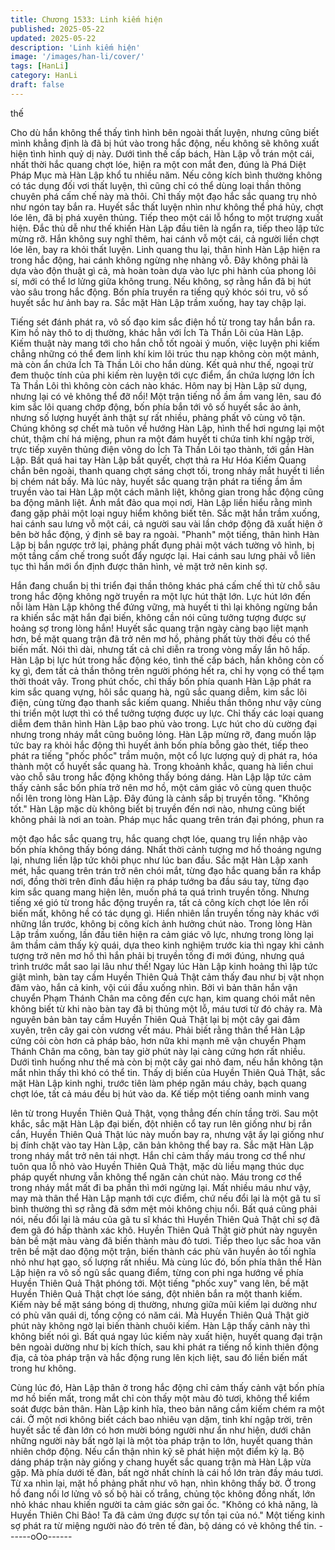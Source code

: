 ```yaml
---
title: Chương 1533: Linh kiếm hiện
published: 2025-05-22
updated: 2025-05-22
description: 'Linh kiếm hiện'
image: '/images/han-li/cover/'
tags: [HanLi]
category: HanLi
draft: false
---
```


thế

Cho dù hắn không thể thấy tình hình bên ngoài thất luyện, nhưng
cũng biết mình khẳng định là đã bị hút vào trong hắc động, nếu
không sẽ không xuất hiện tình hình quỷ dị này. Dưới tình thế cấp
bách, Hàn Lập vỗ trán một cái, nhất thời hắc quang chợt lóe, hiện
ra một con mắt đen, đúng là Phá Diệt Pháp Mục mà Hàn Lập khổ
tu nhiều năm.
Nếu công kích bình thường không có tác dụng đối vơi thất luyện,
thì cũng chỉ có thể dùng loại thần thông chuyên phá cấm chế này
mà thôi.
Chỉ thấy một đạo hắc sắc quang trụ nhỏ như ngón tay bắn ra.
Huyết sắc thất luyện nhìn như không thể phá hủy, chợt lóe lên, đã
bị phá xuyên thủng. Tiếp theo một cái lỗ hổng to một trượng xuất
hiện. Đắc thủ dễ như thế khiến Hàn Lập đầu tiên là ngẩn ra, tiếp
theo lập tức mừng rỡ. Hắn không suy nghĩ thêm, hai cánh vỗ một
cái, cả người liền chợt lóe lên, bay ra khỏi thất luyện. Linh quang
thu lại, thân hình Hàn Lập hiện ra trong hắc động, hai cánh không
ngừng nhẹ nhàng vỗ.
Đây không phải là dựa vào độn thuật gì cả, mà hoàn toàn dựa
vào lực phi hành của phong lôi sí, mới có thể lơ lửng giữa không
trung.
Nếu không, sợ rằng hắn đã bị hút vào sâu trong hắc động.
Bốn phía truyền ra tiếng quỷ khóc sói tru, vô số huyết sắc hư ảnh
bay ra.
Sắc mặt Hàn Lập trầm xuống, hay tay chập lại.

Tiếng sét đánh phát ra, vô số đạo kim sắc điện hồ từ trong tay
hắn bắn ra.
Kim hồ này thô to dị thường, khác hẳn với Ích Tà Thần Lôi của
Hàn Lập.
Kiếm thuật này mang tới cho hắn chỗ tốt ngoài ý muốn, việc luyện
phi kiếm chẳng những có thể đem linh khí kim lôi trúc thu nạp
không còn một mảnh, mà còn ẩn chứa Ích Tà Thần Lôi cho hắn
dùng.
Kết quả như thế, ngoại trừ đem thuộc tính của phi kiếm rèn luyện
tới cực điểm, ẩn chứa lượng lớn Ích Tà Thần Lôi thì không còn
cách nào khác.
Hôm nay bị Hàn Lập sử dụng, nhưng lại có vẻ không thể đỡ nổi!
Một trận tiếng nổ ầm ầm vang lên, sau đó kim sắc lôi quang chớp
động, bốn phía bắn tới vô số huyết sắc ảo ảnh, nhưng số lượng
huyết ảnh thật sự rất nhiều, phảng phất vô cùng vô tận. Chúng
không sợ chết mà tuôn về hướng Hàn Lập, hình thể hơi ngưng lại
một chút, thậm chí há miệng, phun ra một đám huyết ti chứa tinh
khí ngập trời, trực tiếp xuyên thủng điện võng do Ích Tà Thần Lôi
tạo thành, tới gần Hàn Lập.
Bất quá hai tay Hàn Lập bắt quyết, chợt thả ra Hư Hóa Kiếm
Quang chắn bên ngoài, thanh quang chợt sáng chợt tối, trong
nháy mắt huyết ti liền bị chém nát bấy.
Mà lúc này, huyết sắc quang trận phát ra tiếng ầm ầm truyền vào
tai Hàn Lập một cách mãnh liệt, không gian trong hắc động cũng
ba động mãnh liệt. Ánh mắt đảo qua mọi nơi, Hàn Lập liền hiểu
rằng mình đang gặp phải một loại nguy hiểm không biết tên.
Sắc mặt hắn trầm xuống, hai cánh sau lưng vỗ một cái, cả người
sau vài lần chớp động đã xuất hiện ở bên bờ hắc động, ý định sẽ
bay ra ngoài. "Phanh" một tiếng, thân hình Hàn Lập bị bắn ngược
trở lại, phảng phất đụng phải một vách tường vô hình, bị một tầng
cấm chế trong suốt đẩy ngược lại. Hai cánh sau lưng phải vỗ liên
tục thì hắn mới ổn định được thân hình, vẻ mặt trở nên kinh sợ.

Hắn đang chuẩn bị thi triển đại thần thông khác phá cấm chế thì
từ chỗ sâu trong hắc động không ngờ truyền ra một lực hút thật
lớn.
Lực hút lớn đến nỗi làm Hàn Lập không thể đứng vững, mà huyết
ti thì lại không ngừng bắn ra khiến sắc mặt hắn đại biến, không
cần nói cũng tưởng tượng được sự hoảng sợ trong lòng hắn!
Huyết sắc quang trận ngày càng bạo liệt mạnh hơn, bề mặt
quang trận đã trở nên mơ hồ, phảng phất tùy thời đều có thể biến
mất. Nói thì dài, nhưng tất cả chỉ diễn ra trong vòng mấy lần hô
hấp.
Hàn Lập bị lực hút trong hắc động kéo, tình thế cấp bách, hắn
không còn cố kỵ gì, đem tất cả thần thông trên người phóng hết
ra, chỉ hy vọng có thể tạm thời thoát vây.
Trong phút chốc, chỉ thấy bốn phía quanh Hàn Lập phát ra kim
sắc quang vựng, hôi sắc quang hà, ngũ sắc quang diễm, kim sắc
lôi điện, cùng từng đạo thanh sắc kiếm quang.
Nhiều thần thông như vậy cùng thi triển một lượt thì có thể tưởng
tượng được uy lực. Chỉ thấy các loại quang diễm đem thân hình
Hàn Lập bao phủ vào trong. Lực hút cho dù cường đại nhưng
trong nháy mắt cũng buông lỏng.
Hàn Lập mừng rỡ, đang muốn lập tức bay ra khỏi hắc động thì
huyết ảnh bốn phía bỗng gào thét, tiếp theo phát ra tiếng "phốc
phốc" trầm muộn, một cổ lực lượng quỷ dị phát ra, hóa thành một
cổ huyết sắc quang hà.
Trong khoảnh khắc, quang hà liền chui vào chỗ sâu trong hắc
động không thấy bóng dáng.
Hàn Lập lập tức cảm thấy cảnh sắc bốn phía trở nên mơ hồ, một
cảm giác vô cùng quen thuộc nổi lên trong lòng Hàn Lập. Đây
đúng là cảnh sắp bị truyền tống. "Không tốt." Hàn Lập mặc dù
không biết bị truyền đến nơi nào, nhưng cũng biết không phải là
nơi an toàn. Pháp mục hắc quang trên trán đại phóng, phun ra

một đạo hắc sắc quang trụ, hắc quang chợt lóe, quang trụ liền
nhập vào bốn phía không thấy bóng dáng. Nhất thời cảnh tượng
mơ hồ thoáng ngưng lại, nhưng liền lập tức khôi phục như lúc
ban đầu.
Sắc mặt Hàn Lập xanh mét, hắc quang trên trán trở nên chói mắt,
từng đạo hắc quang bắn ra khắp nơi, đồng thời trên đỉnh đầu hiện
ra pháp tướng ba đầu sáu tay, từng đạo kim sắc quang mang hiện
lên, muốn phá ta quá trình truyền tống.
Nhưng tiếng xé gió từ trong hắc động truyền ra, tất cả công kích
chợt lóe lên rồi biến mất, không hề có tác dụng gì.
Hiển nhiên lần truyền tống này khác với những lần trước, không
bị công kích ảnh hưởng chút nào. Trong lòng Hàn Lập trầm
xuống, lần đầu tiên hiện ra cảm giác vô lực, nhưng trong lòng lại
âm thầm cảm thấy kỳ quái, dựa theo kinh nghiệm trước kia thì
ngay khi cảnh tượng trở nên mơ hồ thì hắn phải bị truyền tống đi
mới đúng, nhưng quá trình trước mắt sao lại lâu như thế!
Ngay lúc Hàn Lập kinh hoảng thì lập tức giật mình, bàn tay cầm
Huyền Thiên Quả Thật cảm thấy đau như bị vật nhọn đâm vào,
hắn cả kinh, vội cúi đầu xuống nhìn.
Bởi vì bản thân hắn vận chuyển Phạm Thánh Chân ma công đến
cực hạn, kim quang chói mắt nên không biết từ khi nào bàn tay đã
bị thủng một lỗ, máu tươi từ đó chảy ra. Mà nguyên bản bàn tay
cầm Huyền Thiên Quả Thật lại bị một cây gai đâm xuyên, trên cây
gai còn vương vết máu.
Phải biết rằng thân thể Hàn Lập cứng cỏi còn hơn cả pháp bảo,
hơn nữa khi mạnh mẽ vận chuyển Phạm Thánh Chân ma công,
bàn tay giờ phút này lại càng cứng hơn rất nhiều.
Dưới tình huống như thế mà còn bị một cây gai nhỏ đam, nếu hắn
không tận mắt nhìn thấy thì khó có thể tin.
Thấy dị biến của Huyền Thiên Quả Thật, sắc mặt Hàn Lập kinh
nghi, trước tiên làm phép ngăn máu chảy, bạch quang chợt lóe,
tất cả máu đều bị hút vào da. Kế tiếp một tiếng oanh minh vang

lên từ trong Huyền Thiên Quả Thật, vọng thẳng đến chín tầng
trời.
Sau một khắc, sắc mặt Hàn Lập đại biến, đột nhiên cổ tay run lên
giống như bị rắn cắn, Huyền Thiên Quả Thật lúc này muốn bay
ra, nhưng vật ấy lại giống như bị đính chặt vào tay Hàn Lập, căn
bản không thể bay ra. Sắc mặt Hàn Lập trong nháy mắt trở nên
tái nhợt.
Hắn chỉ cảm thấy máu trong cơ thể như tuôn qua lỗ nhỏ vào
Huyền Thiên Quả Thật, mặc dù liều mạng thúc dục pháp quyết
nhưng vẫn không thể ngăn cản chút nào. Máu trong cơ thể trong
nháy mắt mất đi ba phần thì mới ngừng lại.
Mất nhiều máu như vậy, may mà thân thể Hàn Lập mạnh tới cực
điểm, chứ nếu đổi lại là một gã tu sĩ bình thường thì sợ rằng đã
sớm mệt mỏi không chịu nổi. Bất quá cũng phải nói, nếu đổi lại là
máu của gã tu sĩ khác thì Huyền Thiên Quả Thật chỉ sợ đã đem
gã đó hấp thành xác khô.
Huyền Thiên Quả Thật giờ phút này nguyên bản bề mặt màu
vàng đã biến thành màu đỏ tươi. Tiếp theo lục sắc hoa văn trên
bề mặt dao động một trận, biến thành các phù văn huyền ảo tối
nghĩa nhỏ như hạt gạo, số lượng rất nhiều.
Mà cùng lúc đó, bốn phía thân thể Hàn Lập hiện ra vô số ngũ sắc
quang điểm, từng con phi nga hướng về phía Huyền Thiên Quả
Thật phóng tới. Một tiếng "phốc xuy" vang lên, bề mặt Huyền
Thiên Quả Thật chợt lóe sáng, đột nhiên bắn ra một thanh kiếm.
Kiếm này bề mặt sáng bóng dị thường, nhưng giữa mũi kiếm lại
dường như có phù văn quái dị, tổng cộng có năm cái.
Mà Huyền Thiên Quả Thật giờ phút này không ngờ lại biến thành
chuôi kiếm. Hàn Lập thấy cảnh này thì không biết nói gì.
Bất quá ngay lúc kiếm này xuất hiện, huyết quang đại trận bên
ngoài dường như bị kích thích, sau khi phát ra tiếng nổ kinh thiên
động địa, cả tòa pháp trận và hắc động rung lên kịch liệt, sau đó
liền biến mất trong hư không.

Cùng lúc đó, Hàn Lập thân ở trong hắc động chỉ cảm thấy cảnh
vật bốn phía mơ hồ biến mất, trong mắt chỉ còn thấy một màu đỏ
tươi, không thể kiểm soát được bản thân.
Hàn Lập kinh hĩa, theo bản năng cầm kiếm chém ra một cái.
Ở một nơi không biết cách bao nhiêu vạn dặm, tinh khí ngập trời,
trên huyết sắc tế đàn lớn có hơn mười bóng người như ẩn như
hiện, dưới chân những người này bất ngờ lại là một tòa pháp trận
to lớn, huyết quang thản nhiên chớp động.
Nếu cẩn thận nhìn kỹ sẽ phát hiện một điểm kỳ lạ.
Bộ dáng pháp trận này giống y chang huyết sắc quang trận mà
Hàn Lập vừa gặp.
Mà phía dưới tế đàn, bất ngờ nhất chính là cái hồ lớn tràn đầy
máu tươi. Từ xa nhìn lại, mặt hồ phảng phất như vô hạn, nhìn
không thấy bờ.
Ở trong hồ đang nổi lơ lửng vô số bộ hài cố trắng, chủng tộc
không đồng nhất, lớn nhỏ khác nhau khiến người ta cảm giác sởn
gai ốc. "Không có khả năng, là Huyền Thiên Chi Bảo! Ta đã cảm
ứng được sự tồn tại của nó."
Một tiếng kinh sợ phát ra từ miệng người nào đó trên tế đàn, bộ
dáng có vẻ không thể tin.
------oOo------
